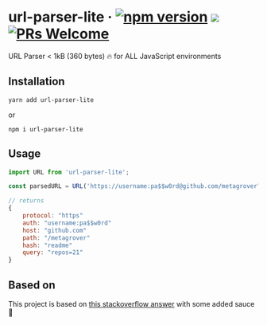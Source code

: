 # url-parser-lite &middot; [![npm version](https://badge.fury.io/js/url-parser-lite.svg)](https://badge.fury.io/js/url-parser-lite) [![](https://img.shields.io/badge/license-MIT-blue.svg)](https://github.com/metagrover/url-parser-lite/blob/master/LICENSE) [![PRs Welcome](https://img.shields.io/badge/PRs-welcome-brightgreen.svg)]()



URL Parser < 1kB (360 bytes) :fire: for ALL JavaScript environments

## Installation

```
yarn add url-parser-lite
```

or 

```
npm i url-parser-lite
```

## Usage

```js
import URL from 'url-parser-lite';

const parsedURL = URL('https://username:pa$$w0rd@github.com/metagrover?repos=21#readme');

// returns
{
    protocol: "https"
    auth: "username:pa$$w0rd"
    host: "github.com"
    path: "/metagrover"
    hash: "readme"
    query: "repos=21"
}
```

## Based on

This project is based on [this stackoverflow answer](https://stackoverflow.com/a/6168286/5010845) with some added sauce :lollipop:
